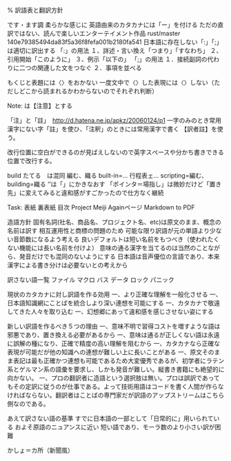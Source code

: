 % 訳語表と翻訳方針


です・ます調
柔らかな感じに
英語由来のカタカナには「ー」を付ける
ただの直訳ではない、読んで楽しいエンターテイメント作品
rust/master 140e79385494da83f5a36f8fefa001b2180fa541
日本語に存在しない「:」「;」は適切に訳出する
「:」の用法
	１、詳述・言い換え「つまり」「すなわち」
	２、引用開始「このように」
	３、例示「以下の」
「;」の用法
	１．接続副詞の代わりに二つの関連した文をつなぐ
	２．事項を並べる

もくじと表題には〈〉をおかない
一度文中で〈〉した表現には〈〉しない（ただしどこから読まれるかわからないのでそれぞれ判断）

Note: は【注意】とする

「注」と「註」　http://d.hatena.ne.jp/apkz/20060124/p1
	一字のみのとき常用漢字にない字「註」を使ひ、「注釈」のときには常用漢字で書く
【訳者註】を使う。

改行位置に空白ができるのが見ばえしないので英字スぺースや分かち書きできる位置で改行する。

build たてる　は混同
	編む、織る
	built-in=...
行程表ェ…
scripting=編む、building=織る
‘’は「」にかきなおす
「ポインタ＝場指し」は微妙だけど「置き先」に変えてみると違和感がすごかったので仕方なく継続

Task:
  表紙
  裏表紙
  目次
  Project Meiji Againページ
  Markdown to PDF

造語方針
	固有名詞(社名、商品名、プロジェクト名、etc)は原文のまま、概念の名前は訳す
		相互運用性と商標の問題のため
	可能な限り訳語が元の単語より少ない音節数になるよう考える
		良いデフォルトは短い名前をもつべき（使われたくない機能には長い名前を付けよ）
	意味の通る漢字を当てるのは当然のことながら、発音だけでも混同のないようにする
		日本語は音声優位の言語であり、本来漢字による書き分けは必要ないとの考えから

訳さない語一覧
	ファイル
	マクロ
	バス
	データ
	ロック
	パニック

現状のカタカナに対し訳語を作る効用
	一、より正確な理解を一般化させる
	一、日本語知識網にことばを統合しより深い連想を可能にする
	一、カタカナで敬遠してきた人々を取り込む
	一、幻想郷にあって違和感を感じさせない姿にする

新しい訳語を作るべき５つの理由
	一、意味不明で習得コストを増すような語は邪悪であり、置き換える必要があるから
	一、意味は通るが正しくない語は永遠に誤解の種になり、正確で精度の高い理解を阻むから
	一、カタカナなら正確な表現が可能だが他の知識への連想が難しい上に長いことがある
	一、原文そのまま表記は最も正確かつ連想も可能であるため大変優秀であるが、初学者にラテン系とゲルマン系の語彙を要求し、しかも発音が難しい。縦書き書籍にも絶望的に向かない。
	一、プロの翻訳者に造語という選択肢は無い。プロは誤訳であってもその定訳に従うのが仕事である。よって技術用語はコードを書く人間が作らなければならない。翻訳者はことばの専門家だが訳語のアップストリームはこちら側なのである。

あえて訳さない語の基準
	すでに日本語の一部として「日常的に」用いられている
	およそ原語のニュアンスに近い
	短い語であり、モーラ数のより小さい訳が困難

かしょ＝カ所（新聞風）